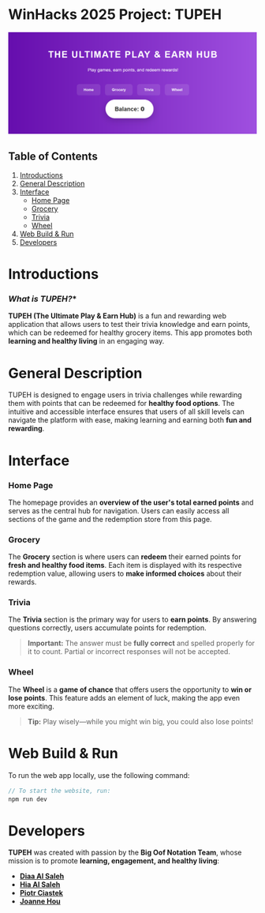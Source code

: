 # **WinHacks 2025 Project: TUPEH**  
![alt text](image.png)
## **Table of Contents**  
1. [Introductions](#introductions)  
2. [General Description](#general-description)  
3. [Interface](#interface)  
   - [Home Page](#home-page)  
   - [Grocery](#grocery)  
   - [Trivia](#trivia)  
   - [Wheel](#wheel)  
4. [Web Build & Run](#web-build--run)  
5. [Developers](#developers)  

# Introductions
### *What is TUPEH?**  

**TUPEH (The Ultimate Play & Earn Hub)** is a fun and rewarding web application that allows users to test their trivia knowledge and earn points, which can be redeemed for healthy grocery items. This app promotes both **learning and healthy living** in an engaging way.

# **General Description**  

TUPEH is designed to engage users in trivia challenges while rewarding them with points that can be redeemed for **healthy food options**. The intuitive and accessible interface ensures that users of all skill levels can navigate the platform with ease, making learning and earning both **fun and rewarding**.


# **Interface**  

### **Home Page**  
The homepage provides an **overview of the user's total earned points** and serves as the central hub for navigation. Users can easily access all sections of the game and the redemption store from this page.

### **Grocery**  
The **Grocery** section is where users can **redeem** their earned points for **fresh and healthy food items**. Each item is displayed with its respective redemption value, allowing users to **make informed choices** about their rewards.

### **Trivia**  
The **Trivia** section is the primary way for users to **earn points**. By answering questions correctly, users accumulate points for redemption.  
> **Important:** The answer must be **fully correct** and spelled properly for it to count. Partial or incorrect responses will not be accepted.

### **Wheel**  
The **Wheel** is a **game of chance** that offers users the opportunity to **win or lose points**. This feature adds an element of luck, making the app even more exciting.  
> **Tip:** Play wisely—while you might win big, you could also lose points!  


# **Web Build & Run**  
To run the web app locally, use the following command:  
```ts
// To start the website, run:
npm run dev
```


# **Developers**  

**TUPEH** was created with passion by the **Big Oof Notation Team**, whose mission is to promote **learning, engagement, and healthy living**:  

- [**Diaa Al Saleh**](https://github.com/AkiraShougun)  
- [**Hia Al Saleh**](https://github.com/Kensukeken)  
- [**Piotr Ciastek**](https://github.com/PCiastek)  
- [**Joanne Hou**](https://github.com/nulliawa)  
